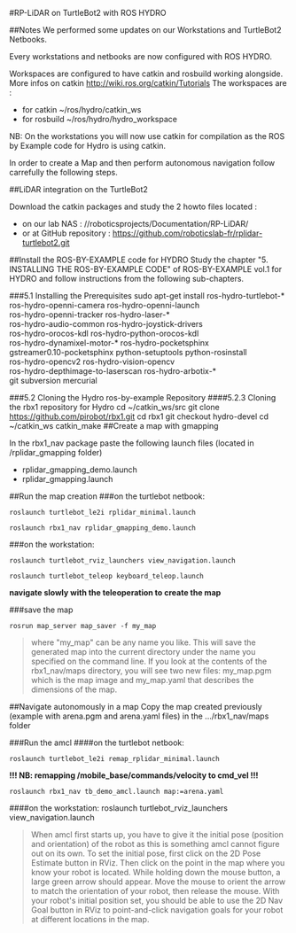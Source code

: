 #RP-LiDAR on TurtleBot2 with ROS HYDRO

##Notes
We performed some updates on our Workstations and TurtleBot2 Netbooks.

Every workstations and netbooks are now configured with ROS HYDRO.

Workspaces are configured to have catkin and rosbuild working alongside.
More infos on catkin http://wiki.ros.org/catkin/Tutorials
The workspaces are :
- for catkin ~/ros/hydro/catkin_ws
- for rosbuild ~/ros/hydro/hydro_workspace

NB: On the workstations you will now use catkin for compilation as the ROS by Example code for Hydro is using catkin.

In order to create a Map and then perform autonomous navigation follow carrefully the following steps.

##LiDAR integration on the TurtleBot2

Download the catkin packages and study the 2 howto files located :
- on our lab NAS : //roboticsprojects/Documentation/RP-LiDAR/
- or at GitHub repository : https://github.com/roboticslab-fr/rplidar-turtlebot2.git

##Install the ROS-BY-EXAMPLE code for HYDRO
Study the chapter "5. INSTALLING THE ROS-BY-EXAMPLE CODE" of ROS-BY-EXAMPLE vol.1 for HYDRO and follow instructions from the following sub-chapters.

###5.1 Installing the Prerequisites
	sudo apt-get install ros-hydro-turtlebot-* \
	ros-hydro-openni-camera ros-hydro-openni-launch \
	ros-hydro-openni-tracker ros-hydro-laser-* \
	ros-hydro-audio-common ros-hydro-joystick-drivers \
	ros-hydro-orocos-kdl ros-hydro-python-orocos-kdl \
	ros-hydro-dynamixel-motor-* ros-hydro-pocketsphinx \
	gstreamer0.10-pocketsphinx python-setuptools python-rosinstall \
	ros-hydro-opencv2 ros-hydro-vision-opencv \
	ros-hydro-depthimage-to-laserscan ros-hydro-arbotix-* \
	git subversion mercurial

###5.2 Cloning the Hydro ros-by-example Repository
####5.2.3 Cloning the rbx1 repository for Hydro
	cd ~/catkin_ws/src
	git clone https://github.com/pirobot/rbx1.git
	cd rbx1
	git checkout hydro-devel
	cd ~/catkin_ws
	catkin_make
##Create a map with gmapping

In the rbx1_nav package paste the following launch files (located in /rplidar_gmapping folder)
- rplidar_gmapping_demo.launch
- rplidar_gmapping.launch

##Run the map creation
###on the turtlebot netbook:

	roslaunch turtlebot_le2i rplidar_minimal.launch

	roslaunch rbx1_nav rplidar_gmapping_demo.launch

###on the workstation:

	roslaunch turtlebot_rviz_launchers view_navigation.launch

	roslaunch turtlebot_teleop keyboard_teleop.launch

**navigate slowly with the teleoperation to create the map**

###save the map
	
	rosrun map_server map_saver -f my_map

>where "my_map" can be any name you like. This will save the generated map into the current directory under the name you specified on the command line. If you look at the contents of the rbx1_nav/maps directory, you will see two new files: my_map.pgm which is the map image and my_map.yaml that describes the dimensions of the map. 

##Navigate autonomously in a map
Copy the map created previously (example with arena.pgm and arena.yaml files) in the .../rbx1_nav/maps folder

###Run the amcl
####on the turtlebot netbook:

	roslaunch turtlebot_le2i remap_rplidar_minimal.launch

**!!! NB: remapping /mobile_base/commands/velocity to cmd_vel !!!**

	roslaunch rbx1_nav tb_demo_amcl.launch map:=arena.yaml

####on the workstation:
	roslaunch turtlebot_rviz_launchers view_navigation.launch

>When amcl first starts up, you have to give it the initial pose (position and orientation) of the robot as this is something amcl cannot figure out on its own. To set the initial pose, first click on the 2D Pose Estimate button in RViz. Then click on the point in the map where you know your robot is located. While holding down the mouse button, a large green arrow should appear. Move the mouse to orient the arrow to match the orientation of your robot, then release the mouse. With your robot's initial position set, you should be able to use the 2D Nav Goal button in RViz to point-and-click navigation goals for your robot at different locations in the map. 

